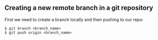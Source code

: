 Creating a new remote branch in a git repository
-------------------------------------------------

First we need to create a branch locally and then pushing to our repo:

    $ git branch <branch_name>
    $ git push origin <branch_name>